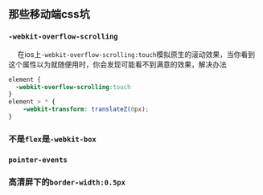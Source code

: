 ## 那些移动端css坑

### `-webkit-overflow-scrolling`  
&emsp; 在ios上`-webkit-overflow-scrolling:touch`模拟原生的滚动效果，当你看到这个属性以为就随便用时，你会发现可能看不到满意的效果，解决办法
```css
element {
  -webkit-overflow-scrolling:touch
}
element > * {
    -webkit-transform: translateZ(0px);
}
```  
### 不是`flex`是`-webkit-box`  

### `pointer-events`

### 高清屏下的`border-width:0.5px` 



   